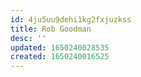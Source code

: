```yaml
---
id: 4ju5uu9dehi1kg2fxjuzkss
title: Rob Goodman
desc: ''
updated: 1650240028535
created: 1650240016525
---
```


